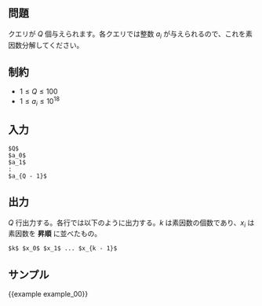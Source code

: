 問題
---------

クエリが $Q$ 個与えられます。各クエリでは整数 $a_i$ が与えられるので、これを素因数分解してください。

制約
---------

- $1 \leq Q \leq 100$
- $1 \leq a_i \leq 10^{18}$

入力
---------

```
$Q$
$a_0$
$a_1$
:
$a_{Q - 1}$
```

出力
---------

$Q$ 行出力する。各行では以下のように出力する。$k$ は素因数の個数であり、$x_i$ は素因数を __昇順__ に並べたもの。

```
$k$ $x_0$ $x_1$ ... $x_{k - 1}$
```

サンプル
---------

{{example example_00}}
